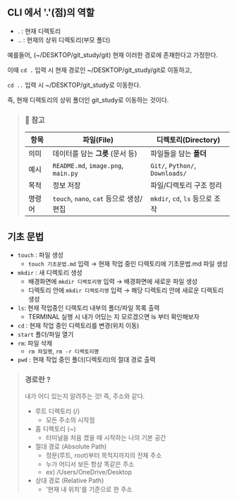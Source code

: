 ## CLI 에서 '.'(점)의 역할
- .  : 현재 디렉토리 
- .. : 현재의 상위 디렉토리(부모 폴더)

예를들어, (~/DESKTOP/git_study/git) 현재 이러한 경로에 존재한다고 가정한다. 

이때 `cd .` 입력 시 현재 경로인 ~/DESKTOP/git_study/git로 이동하고, 

`cd ..` 입력 시 ~/DESKTOP/git_study로 이동한다.

즉, 현재 디렉토리의 상위 폴더인 git_study로 이동하는 것이다.

> ### 📌 참고 
> | 항목   | **파일(File)**                     | **디렉토리(Directory)**            |
> |--------|------------------------------------|------------------------------------|
> | 의미   | 데이터를 담는 **그릇** (문서 등)   | 파일들을 담는 **폴더**             |
> | 예시   | `README.md`, `image.png`, `main.py` | `Git/`, `Python/`, `Downloads/`   |
> | 목적   | 정보 저장                          | 파일/디렉토리 구조 정리           |
> | 명령어 | `touch`, `nano`, `cat` 등으로 생성/편집 | `mkdir`, `cd`, `ls` 등으로 조작 |


## 기초 문법
- `touch` : 파일 생성
  - `touch 기초문법.md` 입력 &rightarrow; 현재 작업 중인 디렉토리에 기초문법.md 파일 생성
- `mkdir` : 새 디렉토리 생성
  - 배경화면에 `mkdir 디렉토리명` 입력 &rightarrow; 배경화면에 새로운 파일 생성
  - 디렉토리 안에 `mkdir 디렉토리명` 입력 &rightarrow; 해당 디렉토리 안에 새로운 디렉토리 생성
- `ls`: 현재 작업중인 디렉토리 내부의 폴더/파일 목록 출력
  - TERMINAL 실행 시 내가 어딨는 지 모르겠으면 ls 부터 확인해보자
- `cd` : 현재 작업 중인 디렉토리를 변경(위치 이동)
- `start` 폴더/파일 열기
- `rm`: 파일 삭제
  - `rm 파일명`, `rm -r 디렉토리명` 
- `pwd` : 현재 작업 중인 폴더(디렉토리)의 절대 경로 출력

>  
> ### 경로란 ?
> 
> 내가 어디 있는지 알려주는 것! 즉, 주소와 같다.
>
> - 루트 디렉토리 (/)
>   - 모든 주소의 시작점 
> - 홈 디렉토리 (~)
>   - 터미널을 처음 켰을 때 시작하는 나의 기본 공간
> - 절대 경로 (Absolute Path)
>   - 정문(루트, root)부터 목적지까지의 전체 주소
>   - 누가 어디서 보든 항상 똑같은 주소
>   - ex) /Users/OneDrive/Desktop
> - 상대 경로 (Relative Path)
>   - '현재 내 위치'를 기준으로 한 주소